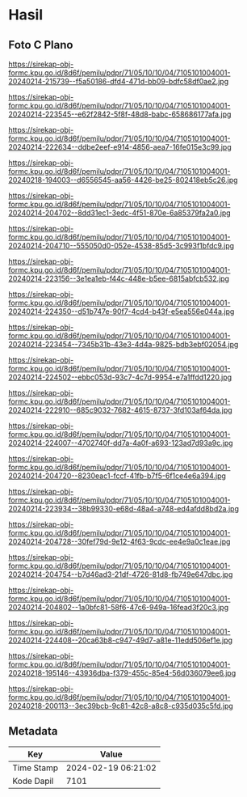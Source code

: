 # Hasil

## Foto C Plano

https://sirekap-obj-formc.kpu.go.id/8d6f/pemilu/pdpr/71/05/10/10/04/7105101004001-20240214-215739--f5a50186-dfd4-471d-bb09-bdfc58df0ae2.jpg

https://sirekap-obj-formc.kpu.go.id/8d6f/pemilu/pdpr/71/05/10/10/04/7105101004001-20240214-223545--e62f2842-5f8f-48d8-babc-658686177afa.jpg

https://sirekap-obj-formc.kpu.go.id/8d6f/pemilu/pdpr/71/05/10/10/04/7105101004001-20240214-222634--ddbe2eef-e914-4856-aea7-16fe015e3c99.jpg

https://sirekap-obj-formc.kpu.go.id/8d6f/pemilu/pdpr/71/05/10/10/04/7105101004001-20240218-194003--d6556545-aa56-4426-be25-802418eb5c26.jpg

https://sirekap-obj-formc.kpu.go.id/8d6f/pemilu/pdpr/71/05/10/10/04/7105101004001-20240214-204702--8dd31ec1-3edc-4f51-870e-6a85379fa2a0.jpg

https://sirekap-obj-formc.kpu.go.id/8d6f/pemilu/pdpr/71/05/10/10/04/7105101004001-20240214-204710--555050d0-052e-4538-85d5-3c993f1bfdc9.jpg

https://sirekap-obj-formc.kpu.go.id/8d6f/pemilu/pdpr/71/05/10/10/04/7105101004001-20240214-223156--3e1ea1eb-f44c-448e-b5ee-6815abfcb532.jpg

https://sirekap-obj-formc.kpu.go.id/8d6f/pemilu/pdpr/71/05/10/10/04/7105101004001-20240214-224350--d51b747e-90f7-4cd4-b43f-e5ea556e044a.jpg

https://sirekap-obj-formc.kpu.go.id/8d6f/pemilu/pdpr/71/05/10/10/04/7105101004001-20240214-223454--7345b31b-43e3-4d4a-9825-bdb3ebf02054.jpg

https://sirekap-obj-formc.kpu.go.id/8d6f/pemilu/pdpr/71/05/10/10/04/7105101004001-20240214-224502--ebbc053d-93c7-4c7d-9954-e7a1ffdd1220.jpg

https://sirekap-obj-formc.kpu.go.id/8d6f/pemilu/pdpr/71/05/10/10/04/7105101004001-20240214-222910--685c9032-7682-4615-8737-3fd103af64da.jpg

https://sirekap-obj-formc.kpu.go.id/8d6f/pemilu/pdpr/71/05/10/10/04/7105101004001-20240214-224007--4702740f-dd7a-4a0f-a693-123ad7d93a9c.jpg

https://sirekap-obj-formc.kpu.go.id/8d6f/pemilu/pdpr/71/05/10/10/04/7105101004001-20240214-204720--8230eac1-fccf-41fb-b7f5-6f1ce4e6a394.jpg

https://sirekap-obj-formc.kpu.go.id/8d6f/pemilu/pdpr/71/05/10/10/04/7105101004001-20240214-223934--38b99330-e68d-48a4-a748-ed4afdd8bd2a.jpg

https://sirekap-obj-formc.kpu.go.id/8d6f/pemilu/pdpr/71/05/10/10/04/7105101004001-20240214-204728--30fef79d-9e12-4f63-9cdc-ee4e9a0c1eae.jpg

https://sirekap-obj-formc.kpu.go.id/8d6f/pemilu/pdpr/71/05/10/10/04/7105101004001-20240214-204754--b7d46ad3-21df-4726-81d8-fb749e647dbc.jpg

https://sirekap-obj-formc.kpu.go.id/8d6f/pemilu/pdpr/71/05/10/10/04/7105101004001-20240214-204802--1a0bfc81-58f6-47c6-949a-16fead3f20c3.jpg

https://sirekap-obj-formc.kpu.go.id/8d6f/pemilu/pdpr/71/05/10/10/04/7105101004001-20240214-224408--20ca63b8-c947-49d7-a81e-11edd506ef1e.jpg

https://sirekap-obj-formc.kpu.go.id/8d6f/pemilu/pdpr/71/05/10/10/04/7105101004001-20240218-195146--43936dba-f379-455c-85e4-56d036079ee6.jpg

https://sirekap-obj-formc.kpu.go.id/8d6f/pemilu/pdpr/71/05/10/10/04/7105101004001-20240218-200113--3ec39bcb-9c81-42c8-a8c8-c935d035c5fd.jpg


## Metadata

| Key        | Value               |
| ---------- | ------------------- |
| Time Stamp | 2024-02-19 06:21:02 |
| Kode Dapil | 7101                |



